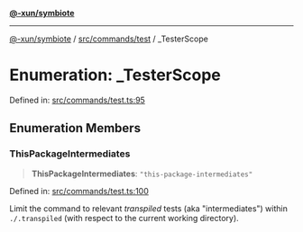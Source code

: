 [**@-xun/symbiote**](../../../../README.md)

***

[@-xun/symbiote](../../../../README.md) / [src/commands/test](../README.md) / \_TesterScope

# Enumeration: \_TesterScope

Defined in: [src/commands/test.ts:95](https://github.com/Xunnamius/symbiote/blob/ea9edf73ee9a095bf3bea5793333d39906fa49d1/src/commands/test.ts#L95)

## Enumeration Members

### ThisPackageIntermediates

> **ThisPackageIntermediates**: `"this-package-intermediates"`

Defined in: [src/commands/test.ts:100](https://github.com/Xunnamius/symbiote/blob/ea9edf73ee9a095bf3bea5793333d39906fa49d1/src/commands/test.ts#L100)

Limit the command to relevant _transpiled_ tests (aka "intermediates")
within `./.transpiled` (with respect to the current working directory).
